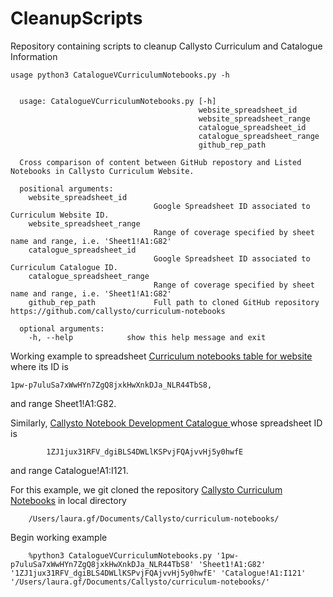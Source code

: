 # CleanupScripts
Repository containing scripts to cleanup Callysto Curriculum and Catalogue Information

    usage python3 CatalogueVCurriculumNotebooks.py -h 


      usage: CatalogueVCurriculumNotebooks.py [-h]
                                              website_spreadsheet_id
                                              website_spreadsheet_range
                                              catalogue_spreadsheet_id
                                              catalogue_spreadsheet_range
                                              github_rep_path

      Cross comparison of content between GitHub repostory and Listed Notebooks in Callysto Curriculum Website.

      positional arguments:
        website_spreadsheet_id
                                    Google Spreadsheet ID associated to Curriculum Website ID.
        website_spreadsheet_range
                                    Range of coverage specified by sheet name and range, i.e. 'Sheet1!A1:G82'
        catalogue_spreadsheet_id
                                    Google Spreadsheet ID associated to Curriculum Catalogue ID.
        catalogue_spreadsheet_range
                                    Range of coverage specified by sheet name and range, i.e. 'Sheet1!A1:G82'
        github_rep_path             Full path to cloned GitHub repository https://github.com/callysto/curriculum-notebooks

      optional arguments:
        -h, --help            show this help message and exit

Working example to spreadsheet [Curriculum notebooks table for website](https://docs.google.com/spreadsheets/d/1pw-p7uluSa7xWwHYn7ZgQ8jxkHwXnkDJa_NLR44TbS8/edit#gid=0) where its ID is 

    1pw-p7uluSa7xWwHYn7ZgQ8jxkHwXnkDJa_NLR44TbS8, 
    
and range Sheet1!A1:G82. 

Similarly, [Callysto Notebook Development Catalogue
](https://docs.google.com/spreadsheets/d/1ZJ1jux31RFV_dgiBLS4DWLlKSPvjFQAjvvHj5y0hwfE/edit#gid=0) whose spreadsheet ID is       
            
            1ZJ1jux31RFV_dgiBLS4DWLlKSPvjFQAjvvHj5y0hwfE 
            
and range Catalogue!A1:I121. 

For this example, we git cloned the repository [Callysto Curriculum Notebooks](https://github.com/callysto/curriculum-notebooks) in local directory 

        /Users/laura.gf/Documents/Callysto/curriculum-notebooks/


Begin working example 

        %python3 CatalogueVCurriculumNotebooks.py '1pw-p7uluSa7xWwHYn7ZgQ8jxkHwXnkDJa_NLR44TbS8' 'Sheet1!A1:G82' '1ZJ1jux31RFV_dgiBLS4DWLlKSPvjFQAjvvHj5y0hwfE' 'Catalogue!A1:I121' '/Users/laura.gf/Documents/Callysto/curriculum-notebooks/'
